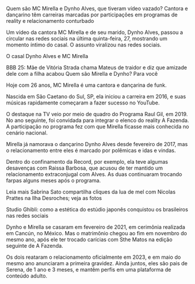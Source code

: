 Quem são MC Mirella e Dynho Alves, que tiveram vídeo vazado?
Cantora e dançarino têm carreiras marcadas por participações em programas de reality e relacionamento conturbado

Um vídeo da cantora MC Mirella e de seu marido, Dynho Alves, passou a circular nas redes sociais na última quinta-feira, 27, mostrando um momento íntimo do casal. O assunto viralizou nas redes sociais.

O casal Dynho Alves e MC Mirella

BBB 25: Mãe de Vitória Strada chama Mateus de traidor e diz que amizade dele com a filha acabou
Quem são Mirella e Dynho?
Para você


Hoje com 26 anos, MC Mirella é uma cantora e dançarina de funk.

Nascida em São Caetano do Sul, SP, ela iniciou a carreira em 2016, e suas músicas rapidamente começaram a fazer sucesso no YouTube.


O destaque na TV veio por meio de quadro do Programa Raul Gil, em 2019. No ano seguinte, foi convidada para integrar o elenco do reality A Fazenda. A participação no programa fez com que Mirella ficasse mais conhecida no cenário nacional.

Mirella já namorava o dançarino Dynho Alves desde fevereiro de 2017, mas o relacionamento entre eles é marcado por polêmicas e idas e vindas.

Dentro do confinamento da Record, por exemplo, ela teve algumas desavenças com Raissa Barbosa, que acusou de ter mantido um relacionamento extraconjugal com Alves. As duas continuaram trocando farpas alguns meses após o programa.

Leia mais
Sabrina Sato compartilha cliques da lua de mel com Nicolas Prattes na Ilha Desroches; veja as fotos

Studio Ghibli: como a estética do estúdio japonês conquistou os brasileiros nas redes sociais

Dynho e Mirella se casaram em fevereiro de 2021, em cerimônia realizada em Cancún, no México. Mas o matrimônio chegou ao fim em novembro do mesmo ano, após ele ter trocado carícias com Sthe Matos na edição seguinte de A Fazenda.

Os dois reataram o relacionamento oficialmente em 2023, e em maio do mesmo ano anunciaram a primeira gravidez. Ainda juntos, eles são pais de Serena, de 1 ano e 3 meses, e mantêm perfis em uma plataforma de conteúdo adulto.
